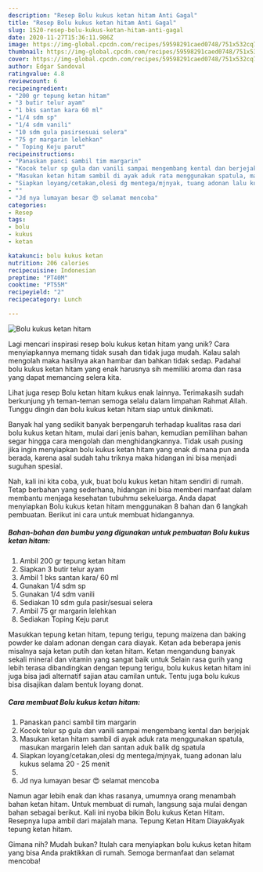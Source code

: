 ```yaml
---
description: "Resep Bolu kukus ketan hitam Anti Gagal"
title: "Resep Bolu kukus ketan hitam Anti Gagal"
slug: 1520-resep-bolu-kukus-ketan-hitam-anti-gagal
date: 2020-11-27T15:36:11.986Z
image: https://img-global.cpcdn.com/recipes/59598291caed0748/751x532cq70/bolu-kukus-ketan-hitam-foto-resep-utama.jpg
thumbnail: https://img-global.cpcdn.com/recipes/59598291caed0748/751x532cq70/bolu-kukus-ketan-hitam-foto-resep-utama.jpg
cover: https://img-global.cpcdn.com/recipes/59598291caed0748/751x532cq70/bolu-kukus-ketan-hitam-foto-resep-utama.jpg
author: Edgar Sandoval
ratingvalue: 4.8
reviewcount: 6
recipeingredient:
- "200 gr tepung ketan hitam"
- "3 butir telur ayam"
- "1 bks santan kara 60 ml"
- "1/4 sdm sp"
- "1/4 sdm vanili"
- "10 sdm gula pasirsesuai selera"
- "75 gr margarin lelehkan"
- " Toping Keju parut"
recipeinstructions:
- "Panaskan panci sambil tim margarin"
- "Kocok telur sp gula dan vanili sampai mengembang kental dan berjejak"
- "Masukan ketan hitam sambil di ayak aduk rata menggunakan spatula, masukan margarin leleh dan santan aduk balik dg spatula"
- "Siapkan loyang/cetakan,olesi dg mentega/mjnyak, tuang adonan lalu kukus selama 20 - 25 menit"
- ""
- "Jd nya lumayan besar 😍 selamat mencoba"
categories:
- Resep
tags:
- bolu
- kukus
- ketan

katakunci: bolu kukus ketan 
nutrition: 206 calories
recipecuisine: Indonesian
preptime: "PT40M"
cooktime: "PT55M"
recipeyield: "2"
recipecategory: Lunch

---
```



![Bolu kukus ketan hitam](https://img-global.cpcdn.com/recipes/59598291caed0748/751x532cq70/bolu-kukus-ketan-hitam-foto-resep-utama.jpg)

Lagi mencari inspirasi resep bolu kukus ketan hitam yang unik? Cara menyiapkannya memang tidak susah dan tidak juga mudah. Kalau salah mengolah maka hasilnya akan hambar dan bahkan tidak sedap. Padahal bolu kukus ketan hitam yang enak harusnya sih memiliki aroma dan rasa yang dapat memancing selera kita.

Lihat juga resep Bolu ketan hitam kukus enak lainnya. Terimakasih sudah berkunjung yh teman-teman semoga selalu dalam limpahan Rahmat Allah. Tunggu dingin dan bolu kukus ketan hitam siap untuk dinikmati.

Banyak hal yang sedikit banyak berpengaruh terhadap kualitas rasa dari bolu kukus ketan hitam, mulai dari jenis bahan, kemudian pemilihan bahan segar hingga cara mengolah dan menghidangkannya. Tidak usah pusing jika ingin menyiapkan bolu kukus ketan hitam yang enak di mana pun anda berada, karena asal sudah tahu triknya maka hidangan ini bisa menjadi suguhan spesial.


Nah, kali ini kita coba, yuk, buat bolu kukus ketan hitam sendiri di rumah. Tetap berbahan yang sederhana, hidangan ini bisa memberi manfaat dalam membantu menjaga kesehatan tubuhmu sekeluarga. Anda dapat menyiapkan Bolu kukus ketan hitam menggunakan 8 bahan dan 6 langkah pembuatan. Berikut ini cara untuk membuat hidangannya.

<!--inarticleads1-->

##### Bahan-bahan dan bumbu yang digunakan untuk pembuatan Bolu kukus ketan hitam:

1. Ambil 200 gr tepung ketan hitam
1. Siapkan 3 butir telur ayam
1. Ambil 1 bks santan kara/ 60 ml
1. Gunakan 1/4 sdm sp
1. Gunakan 1/4 sdm vanili
1. Sediakan 10 sdm gula pasir/sesuai selera
1. Ambil 75 gr margarin lelehkan
1. Sediakan  Toping Keju parut


Masukkan tepung ketan hitam, tepung terigu, tepung maizena dan baking powder ke dalam adonan dengan cara diayak. Ketan ada beberapa jenis misalnya saja ketan putih dan ketan hitam. Ketan mengandung banyak sekali mineral dan vitamin yang sangat baik untuk Selain rasa gurih yang lebih terasa dibandingkan dengan tepung terigu, bolu kukus ketan hitam ini juga bisa jadi alternatif sajian atau camilan untuk. Tentu juga bolu kukus bisa disajikan dalam bentuk loyang donat. 

<!--inarticleads2-->

##### Cara membuat Bolu kukus ketan hitam:

1. Panaskan panci sambil tim margarin
1. Kocok telur sp gula dan vanili sampai mengembang kental dan berjejak
1. Masukan ketan hitam sambil di ayak aduk rata menggunakan spatula, masukan margarin leleh dan santan aduk balik dg spatula
1. Siapkan loyang/cetakan,olesi dg mentega/mjnyak, tuang adonan lalu kukus selama 20 - 25 menit
1. 
1. Jd nya lumayan besar 😍 selamat mencoba


Namun agar lebih enak dan khas rasanya, umumnya orang menambah bahan ketan hitam. Untuk membuat di rumah, langsung saja mulai dengan bahan sebagai berikut. Kali ini nyoba bikin Bolu kukus Ketan Hitam. Resepnya lupa ambil dari majalah mana. Tepung Ketan Hitam DiayakAyak tepung ketan hitam. 

Gimana nih? Mudah bukan? Itulah cara menyiapkan bolu kukus ketan hitam yang bisa Anda praktikkan di rumah. Semoga bermanfaat dan selamat mencoba!
